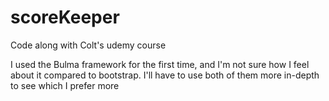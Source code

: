 # scoreKeeper
Code along with Colt's udemy course 

I used the Bulma framework for the first time, and I'm not sure how I feel about it compared to bootstrap. I'll have to use both of them more in-depth to see which I prefer more
